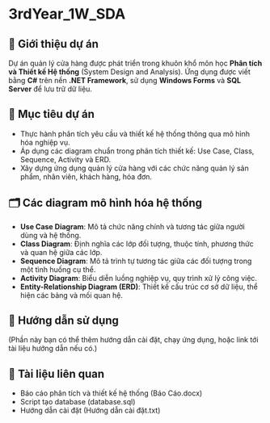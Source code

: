 # 3rdYear_1W_SDA

## 📌 Giới thiệu dự án

Dự án quản lý cửa hàng được phát triển trong khuôn khổ môn học **Phân tích và Thiết kế Hệ thống** (System Design and Analysis). Ứng dụng được viết bằng **C#** trên nền **.NET Framework**, sử dụng **Windows Forms** và **SQL Server** để lưu trữ dữ liệu.

## 🎯 Mục tiêu dự án

- Thực hành phân tích yêu cầu và thiết kế hệ thống thông qua mô hình hóa nghiệp vụ.
- Áp dụng các diagram chuẩn trong phân tích thiết kế: Use Case, Class, Sequence, Activity và ERD.
- Xây dựng ứng dụng quản lý cửa hàng với các chức năng quản lý sản phẩm, nhân viên, khách hàng, hóa đơn.

## 🗂 Các diagram mô hình hóa hệ thống

- **Use Case Diagram**: Mô tả chức năng chính và tương tác giữa người dùng và hệ thống.
- **Class Diagram**: Định nghĩa các lớp đối tượng, thuộc tính, phương thức và quan hệ giữa các lớp.
- **Sequence Diagram**: Mô tả trình tự tương tác giữa các đối tượng trong một tình huống cụ thể.
- **Activity Diagram**: Biểu diễn luồng nghiệp vụ, quy trình xử lý công việc.
- **Entity-Relationship Diagram (ERD)**: Thiết kế cấu trúc cơ sở dữ liệu, thể hiện các bảng và mối quan hệ.

## 🚀 Hướng dẫn sử dụng

(Phần này bạn có thể thêm hướng dẫn cài đặt, chạy ứng dụng, hoặc link tới tài liệu hướng dẫn nếu có.)

## 📄 Tài liệu liên quan

- Báo cáo phân tích và thiết kế hệ thống (Báo Cáo.docx)
- Script tạo database (database.sql)
- Hướng dẫn cài đặt (Hướng dẫn cài đặt.txt)

